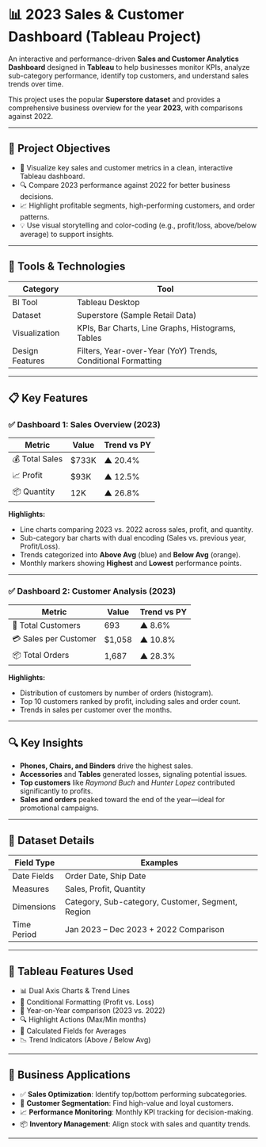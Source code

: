 # 📊 2023 Sales & Customer Dashboard (Tableau Project)

An interactive and performance-driven **Sales and Customer Analytics Dashboard** designed in **Tableau** to help businesses monitor KPIs, analyze sub-category performance, identify top customers, and understand sales trends over time.

This project uses the popular **Superstore dataset** and provides a comprehensive business overview for the year **2023**, with comparisons against 2022.

---

## 🧭 Project Objectives

- 🧩 Visualize key sales and customer metrics in a clean, interactive Tableau dashboard.
- 🔍 Compare 2023 performance against 2022 for better business decisions.
- 📈 Highlight profitable segments, high-performing customers, and order patterns.
- 💡 Use visual storytelling and color-coding (e.g., profit/loss, above/below average) to support insights.

---

## 📌 Tools & Technologies

| Category       | Tool          |
|----------------|---------------|
| BI Tool        | Tableau Desktop |
| Dataset        | Superstore (Sample Retail Data) |
| Visualization  | KPIs, Bar Charts, Line Graphs, Histograms, Tables |
| Design Features| Filters, Year-over-Year (YoY) Trends, Conditional Formatting |

---

## 📋 Key Features

### ✅ Dashboard 1: **Sales Overview (2023)**

| Metric         | Value   | Trend vs PY |
|----------------|---------|-------------|
| 💰 Total Sales | $733K   | ▲ 20.4%     |
| 📈 Profit      | $93K    | ▲ 12.5%     |
| 📦 Quantity    | 12K     | ▲ 26.8%     |

**Highlights:**
- Line charts comparing 2023 vs. 2022 across sales, profit, and quantity.
- Sub-category bar charts with dual encoding (Sales vs. previous year, Profit/Loss).
- Trends categorized into **Above Avg** (blue) and **Below Avg** (orange).
- Monthly markers showing **Highest** and **Lowest** performance points.

---

### ✅ Dashboard 2: **Customer Analysis (2023)**

| Metric              | Value   | Trend vs PY |
|---------------------|---------|-------------|
| 👥 Total Customers  | 693     | ▲ 8.6%      |
| 💳 Sales per Customer | $1,058 | ▲ 10.8%     |
| 📦 Total Orders     | 1,687   | ▲ 28.3%     |

**Highlights:**
- Distribution of customers by number of orders (histogram).
- Top 10 customers ranked by profit, including sales and order count.
- Trends in sales per customer over the months.


---

## 🔍 Key Insights

- **Phones, Chairs, and Binders** drive the highest sales.
- **Accessories** and **Tables** generated losses, signaling potential issues.
- **Top customers** like *Raymond Buch* and *Hunter Lopez* contributed significantly to profits.
- **Sales and orders** peaked toward the end of the year—ideal for promotional campaigns.

---

## 📁 Dataset Details

| Field Type   | Examples                             |
|--------------|--------------------------------------|
| Date Fields  | Order Date, Ship Date                |
| Measures     | Sales, Profit, Quantity              |
| Dimensions   | Category, Sub-category, Customer, Segment, Region |
| Time Period  | Jan 2023 – Dec 2023 + 2022 Comparison |

---

## 🌟 Tableau Features Used

- 📊 Dual Axis Charts & Trend Lines
- 🎨 Conditional Formatting (Profit vs. Loss)
- 📆 Year-on-Year comparison (2023 vs. 2022)
- 🔍 Highlight Actions (Max/Min months)
- 🧮 Calculated Fields for Averages
- 📉 Trend Indicators (Above / Below Avg)

---

## 💼 Business Applications

- ✅ **Sales Optimization**: Identify top/bottom performing subcategories.
- 🎯 **Customer Segmentation**: Find high-value and loyal customers.
- 📈 **Performance Monitoring**: Monthly KPI tracking for decision-making.
- 📦 **Inventory Management**: Align stock with sales and quantity trends.

---

